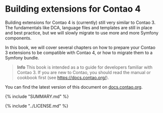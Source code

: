 # Building extensions for Contao 4

Building extensions for Contao 4 is (currently) still very similar to Contao 3.
The fundamentals like DCA, language files and templates are still in place and best practice,
but we will slowly migrate to use more and more Symfony components.

In this book, we will cover several chapters on how to prepare your Contao 3 extensions to
be compatible with Contao 4, or how to migrate them to a Symfony bundle.

> **Info** This book is intended as a to guide for developers familiar with Contao 3.
If you are new to Contao, you should read the manual or cookbook first (see https://docs.contao.org/).

You can find the latest version of this document on [docs.contao.org](https://docs.contao.org/).


{% include "SUMMARY.md" %}

{% include "../LICENSE.md" %}
